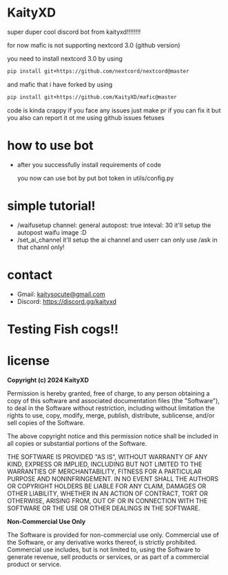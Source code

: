# KaityXD

super duper cool discord bot from kaityxd!!!!!!!!

for now mafic is not supporting nextcord 3.0 (github version)

you need to install nextcord 3.0 by using
```bash
pip install git+https://github.com/nextcord/nextcord@master
```
and mafic that i have forked by using
```bash
pip install git+https://github.com/KaityXD/mafic@master
```

code is kinda crappy if you face any issues just make pr if you can fix it but you also can report it ot me using github issues fetuses 

# how to use bot
- after you successfully install requirements of code

  you now can use bot by put bot token in utils/config.py

# simple tutorial!

- /waifusetup channel: general autopost: true inteval: 30
  it'll setup the autopost waifu image :D
- /set_ai_channel
  it'll setup the ai channel and userr can only use /ask in that channl only!


# contact 
- Gmail: kaitysocute@gmail.com
- Discord: https://discord.gg/kaityxd

# Testing Fish cogs!!

# license

**Copyright (c) 2024 KaityXD**

Permission is hereby granted, free of charge, to any person obtaining a copy
of this software and associated documentation files (the "Software"), to deal
in the Software without restriction, including without limitation the rights
to use, copy, modify, merge, publish, distribute, sublicense, and/or sell
copies of the Software.

The above copyright notice and this permission notice shall be included in all
copies or substantial portions of the Software.

THE SOFTWARE IS PROVIDED "AS IS", WITHOUT WARRANTY OF ANY KIND, EXPRESS OR
IMPLIED, INCLUDING BUT NOT LIMITED TO THE WARRANTIES OF MERCHANTABILITY,
FITNESS FOR A PARTICULAR PURPOSE AND NONINFRINGEMENT. IN NO EVENT SHALL THE
AUTHORS OR COPYRIGHT HOLDERS BE LIABLE FOR ANY CLAIM, DAMAGES OR OTHER
LIABILITY, WHETHER IN AN ACTION OF CONTRACT, TORT OR OTHERWISE, ARISING FROM,
OUT OF OR IN CONNECTION WITH THE SOFTWARE OR THE USE OR OTHER DEALINGS IN THE
SOFTWARE.

**Non-Commercial Use Only**

The Software is provided for non-commercial use only. Commercial use of the Software, or any derivative works thereof, is strictly prohibited. Commercial use includes, but is not limited to, using the Software to generate revenue, sell products or services, or as part of a commercial product or service.

